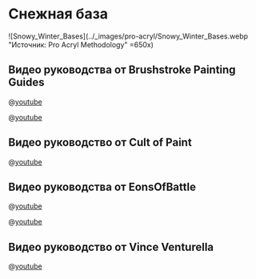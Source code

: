 # Снежная база

![Snowy_Winter_Bases](../_images/pro-acryl/Snowy_Winter_Bases.webp "Источник: Pro Acryl Methodology" =650x)

## Видео руководства от Brushstroke Painting Guides

@[youtube](https://youtu.be/MJLPccbxbkk?si=j-Olfvrq8FiQTulk)

@[youtube](https://youtu.be/7-UiTZ1bL4w?si=hOGkTnLPfR1MgEuz)

## Видео руководство от Cult of Paint

@[youtube](https://youtu.be/G97lHgFBOiM?si=_9ruOMQWlJT4Nl9f)

## Видео руководства от EonsOfBattle

@[youtube](https://youtu.be/gqXabq2NpHY?si=TWUcMV8gYUEAIu52)

@[youtube](https://youtu.be/SIg6OvDjLek?si=IwGZCta3lFjV76FI)

## Видео руководство от Vince Venturella

@[youtube](https://youtu.be/bMHTPfAvi_M?si=wfgdYLULuPsGQnxd)
